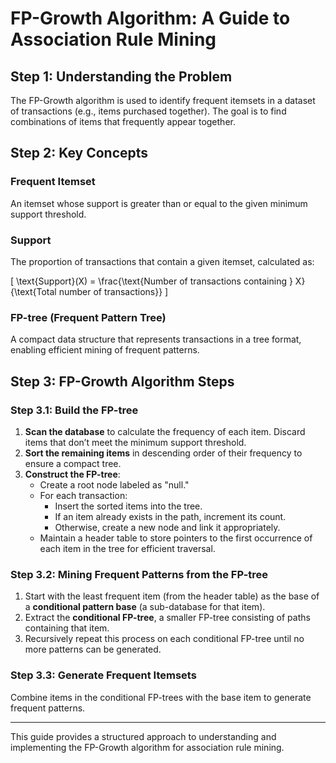 # FP-Growth Algorithm: A Guide to Association Rule Mining

## Step 1: Understanding the Problem
The FP-Growth algorithm is used to identify frequent itemsets in a dataset of transactions (e.g., items purchased together). The goal is to find combinations of items that frequently appear together.

## Step 2: Key Concepts

### Frequent Itemset
An itemset whose support is greater than or equal to the given minimum support threshold.

### Support
The proportion of transactions that contain a given itemset, calculated as:

\[
\text{Support}(X) = \frac{\text{Number of transactions containing } X}{\text{Total number of transactions}}
\]

### FP-tree (Frequent Pattern Tree)
A compact data structure that represents transactions in a tree format, enabling efficient mining of frequent patterns.

## Step 3: FP-Growth Algorithm Steps

### Step 3.1: Build the FP-tree
1. **Scan the database** to calculate the frequency of each item. Discard items that don’t meet the minimum support threshold.
2. **Sort the remaining items** in descending order of their frequency to ensure a compact tree.
3. **Construct the FP-tree**:
    - Create a root node labeled as "null."
    - For each transaction:
      - Insert the sorted items into the tree.
      - If an item already exists in the path, increment its count.
      - Otherwise, create a new node and link it appropriately.
    - Maintain a header table to store pointers to the first occurrence of each item in the tree for efficient traversal.

### Step 3.2: Mining Frequent Patterns from the FP-tree
1. Start with the least frequent item (from the header table) as the base of a **conditional pattern base** (a sub-database for that item).
2. Extract the **conditional FP-tree**, a smaller FP-tree consisting of paths containing that item.
3. Recursively repeat this process on each conditional FP-tree until no more patterns can be generated.

### Step 3.3: Generate Frequent Itemsets
Combine items in the conditional FP-trees with the base item to generate frequent patterns.

---

This guide provides a structured approach to understanding and implementing the FP-Growth algorithm for association rule mining.
